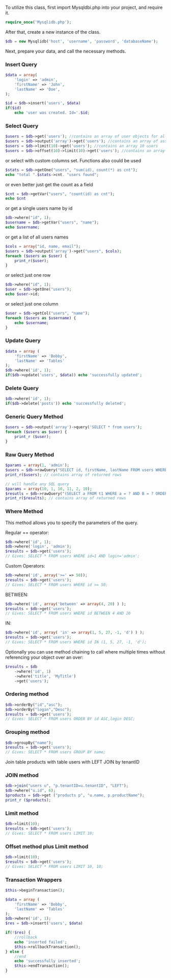 To utilize this class, first import Mysqldbi.php into your project, and require it.

```php
require_once('Mysqlidb.php');
```

After that, create a new instance of the class.

```php
$db = new Mysqlidb('host', 'username', 'password', 'databaseName');
```

Next, prepare your data, and call the necessary methods. 

### Insert Query

```php
$data = array(
	'login' => 'admin',
	'firstName' => 'John',
	'lastName' => 'Doe',
);

$id = $db->insert('users', $data)
if($id)
    echo 'user was created. Id='.$id;
```

### Select Query

```php
$users = $db->get('users'); //contains an array of user objects for all users
$users = $db->output('array')->get('users'); //contains an array of associative arrays for all users
$users = $db->limit(10)->get('users'); //contains an array 10 users
$users = $db->offset(10)->limit(10)->get('users'); //contains an array 10 users 11-20
```

or select with custom columns set. Functions also could be used

```php
$stats = $db->getOne("users", "sum(id), count(*) as cnt");
echo "total ".$stats->cnt. "users found";
```

or even better just get the count as a field

```php
$cnt = $db->getVar("users", "count(id) as cnt");
echo $cnt
```

or get a single users name by id

```php
$db->where("id", 1);
$username = $db->getVar("users", "name");
echo $username;
```

or get a list of all users names

```php
$cols = array("id, name, email");
$users = $db->output('array')->get("users", $cols);
foreach ($users as $user) { 
    print_r($user);
}
```

or select just one row

```php
$db->where("id", 1);
$user = $db->getOne("users");
echo $user->id;
```

or select just one column

```php
$user = $db->getCol("users", "name");
foreach ($users as $username) {
    echo $username;
}
```

### Update Query
```php
$data = array (
	'firstName' => 'Bobby',
	'lastName' => 'Tables'
);
$db->where('id', 1);
if($db->update('users', $data)) echo 'successfully updated'; 
```

### Delete Query
```php
$db->where('id', 1);
if($db->delete('posts')) echo 'successfully deleted'; 
```

### Generic Query Method
```php
$users = $db->output('array')->query('SELECT * from users');
foreach ($users as $user) {
    print_r ($user);
}
```

### Raw Query Method
```php
$params = array(1, 'admin');
$users = $db->rawQuery("SELECT id, firstName, lastName FROM users WHERE id = ? AND login = ?", $params);
print_r($users); // contains array of returned rows

// will handle any SQL query
$params = array(10, 1, 10, 11, 2, 10);
$resutls = $db->rawQuery("(SELECT a FROM t1 WHERE a = ? AND B = ? ORDER BY a LIMIT ?) UNION(SELECT a FROM t2 WHERE a = ? AND B = ? ORDER BY a LIMIT ?)", $params);
print_r($results); // contains array of returned rows
```


### Where Method
This method allows you to specify the parameters of the query.

Regular == operator:
```php
$db->where('id', 1);
$db->where('login', 'admin');
$results = $db->get('users');
// Gives: SELECT * FROM users WHERE id=1 AND login='admin';
```

Custom Operators:
```php
$db->where('id', array('>=' => 50));
$results = $db->get('users');
// Gives: SELECT * FROM users WHERE id >= 50;
```

BETWEEN:
```php
$db->where('id', array('between' => array(4, 20) ) );
$results = $db->get('users');
// Gives: SELECT * FROM users WHERE id BETWEEN 4 AND 20
```

IN:
```php
$db->where('id', array( 'in' => array(1, 5, 27, -1, 'd') ) );
$results = $db->get('users');
// Gives: SELECT * FROM users WHERE id IN (1, 5, 27, -1, 'd');
```

Optionally you can use method chaining to call where multiple times without referencing your object over an over:

```php
$results = $db
	->where('id', 1)
	->where('title', 'MyTitle')
	->get('users');
```

### Ordering method
```php
$db->orderBy("id","asc");
$db->orderBy("login","Desc");
$results = $db->get('users');
// Gives: SELECT * FROM users ORDER BY id ASC,login DESC;
```

### Grouping method
```php
$db->groupBy("name");
$results = $db->get('users');
// Gives: SELECT * FROM users GROUP BY name;
```

Join table products with table users with LEFT JOIN by tenantID
### JOIN method
```php
$db->join("users u", "p.tenantID=u.tenantID", "LEFT");
$db->where("u.id", 6);
$products = $db->get ("products p", "u.name, p.productName");
print_r ($products);
```

### Limit method
```php
$db->limit(10);
$results = $db->get('users');
// Gives: SELECT * FROM users LIMIT 10;
```

### Offset method plus Limit method
```php
$db->limit(10);
$results = $db->get('users');
// Gives: SELECT * FROM users LIMIT 10, 10;
```

### Transaction Wrappers
```php
$this->beginTransaction();

$data = array (
	'firstName' => 'Bobby',
	'lastName' => 'Tables'
);
$db->where('id', 1);
$res = $db->insert('users', $data)

if(!$res) {
    //rollback
    echo 'inserted failed';
    $this->rollbackTransaction();
} else {
    //end
    echo 'successfully inserted';
    $this->endTransaction();
}
```

